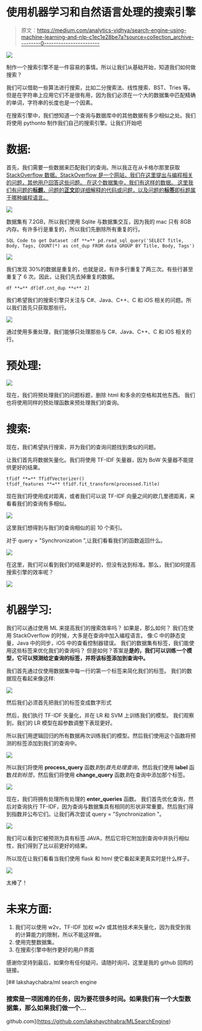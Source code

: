 # 使用机器学习和自然语言处理的搜索引擎

> 原文：<https://medium.com/analytics-vidhya/search-engine-using-machine-learning-and-nlp-c1ec1e28be7a?source=collection_archive---------0----------------------->

![](img/6f10a15b642c549fdeb06479519784fd.png)

制作一个搜索引擎不是一件容易的事情。所以让我们从基础开始，知道我们如何做搜索？

我们可以借助一些算法进行搜索，比如二分搜索法、线性搜索、BST、Tries 等。但是在字符串上应用它们不是很有用，因为我们必须在一个大的数据集中匹配精确的单词，字符串的长度也是一个因素。

在搜索引擎中，我们想知道一个查询与数据库中的其他数据有多少相似之处。我们将使用 pythonto 制作我们自己的搜索引擎。让我们开始吧

# 数据:

首先，我们需要一些数据来匹配我们的查询。所以我正在从卡格尔那里获取 [StackOverflow 数据。StackOverflow 是一个网站，我们在这里提出与编程相关的问题，其他用户回答这些问题。
在这个数据集中，我们有这样的数据。
这里我们有问题的**标题**，问题的**正文**即详细解释的代码或问题，以及问题的**标签**即标题属于哪种编程语言。](http://kaggle.com/c/facebook-recruiting-iii-keyword-extraction/data)

![](img/d65cd2bfc25b6d4bee74127f4d495a25.png)

数据集有 7.2GB，所以我们使用 Sqlite 与数据集交互，因为我的 mac 只有 8GB 内存。有许多行是重复的，所以我们先删除所有重复的行。

```
SQL Code to get Dataset :df **=** pd.read_sql_query('SELECT Title, Body, Tags, COUNT(*) as cnt_dup FROM data GROUP BY Title, Body, Tags')
```

![](img/15f3e1d9cefe7654b0710a2da985fff8.png)

我们发现 30%的数据是重复的，也就是说，有许多行重复了两三次。有些行甚至重复了 6 次。因此，让我们先去掉重复的数据。

```
df **=** df[df.cnt_dup **<** 2]
```

我们希望我们的搜索引擎只关注与 C#、Java、C++、C 和 iOS 相关的问题。所以我们首先只获取那些行。

![](img/53194ec8d608d7c056180394259164a3.png)

通过使用多重处理，我们能够只处理那些与 C#、Java、C++、C 和 iOS 相关的行。

# 预处理:

![](img/2c9129a724252e56c82d50ecce0d2f87.png)

现在，我们将预处理我们的问题标题，删除 html 和多余的空格和其他东西。
我们也将使用同样的预处理函数来预处理我们的查询。

# 搜索:

现在，我们希望执行搜索，并为我们的查询问题找到类似的问题。

让我们首先将数据矢量化。我们将使用 TF-IDF 矢量器，因为 BoW 矢量器不能提供更好的结果。

```
tfidf **=** TfidfVectorizer()
tfidf_features **=** tfidf.fit_transform(processed.Title)
```

现在我们将使用成对距离，或者我们可以说 TF-IDF 向量之间的欧几里德距离，来看看我们的查询有多相似。

![](img/7d62b9d7bdd5e36e05c5fc50f61cd361.png)

这里我们想得到与我们的查询相似的前 10 个索引。

对于 query = "Synchronization ",让我们看看我们的函数返回什么。

![](img/79e4bbbe4beae0b0101ad987bae3b9c3.png)

在这里，我们可以看到我们的结果是好的，但没有达到标准。那么，我们如何提高搜索引擎的效率呢？

![](img/3dcc1ba67f84794dfdd690bd1129e33a.png)

# 机器学习:

我们可以通过使用 ML 来提高我们的搜索效率吗？
如果是，那么如何？
我们在使用 StackOverflow 的时候，大多是在查询中加入编程语言。
像:C 中的静态变量，Java 中的同步，iOS 中的查看控制器错误。
我们的数据集有标签，我们能使用这些标签来优化我们的查询吗？
但是如何？答案是**是的，我们可以训练一个模型，它可以预测给定查询的标签，并将该标签添加到查询中。**

我们首先通过仅使用数据集中每一行的第一个标签来简化我们的标签。
我们的数据现在看起来像这样:

![](img/64f630944f4c7267eafbf4a286e4ada8.png)

然后我们必须首先把我们的标签变成数字形式

然后，我们执行 TF-IDF 矢量化，并在 LR 和 SVM 上训练我们的模型。
我们观察到，我们的 LR 模型在超参数调整下表现更好。

所以我们用逻辑回归的所有数据再次训练我们的模型。然后我们使用这个函数将预测的标签添加到我们的查询中。

![](img/3c2ffe6b6a943157c5a78ad70300cb65.png)

所以我们将使用 **process_query** 函数*到*到*首先处理查询*，然后我们使用 **label** 函数*找到标签*，然后我们将使用 **change_query** 函数*到*在查询中添加那个标签。

![](img/4129e8f52813983464faabdffc054863.png)

现在，我们将拥有处理所有处理的 **enter_queries** 函数。
我们首先优化查询，然后对查询执行 TF-IDF，因为查询与数据集具有相同的形状非常重要。然后我们得到指数并公布它们。让我们再次尝试 query = "Synchronization "。

![](img/46e5d51d1077403f181463e66faf7903.png)

我们可以看到它被预测为具有标签 JAVA，然后它将它附加到查询中并执行相似性，我们得到了比以前更好的结果。

所以现在让我们看看当我们使用 flask 和 html 使它看起来更真实时是什么样子。

![](img/65d6a49aab92b7bb4d64d814d56e3dbe.png)

太棒了！

# **未来方面:**

1.  我们可以使用 w2v，TF-IDF 加权 w2v 或其他技术来矢量化，因为我受到我的计算能力的限制，所以不能这样做。
2.  使用完整数据集。
3.  在搜索引擎中制作更好的用户界面

感谢你坚持到最后，如果你有任何疑问，请随时询问，这里是我的 github 回购的链接。

[](https://github.com/lakshaychhabra/MLSearchEngine) [## lakshaychabra/ml search engine

### 搜索是一项困难的任务，因为要花很多时间。如果我们有一个大型数据集，那么如果我们做一个…

github.com](https://github.com/lakshaychhabra/MLSearchEngine)